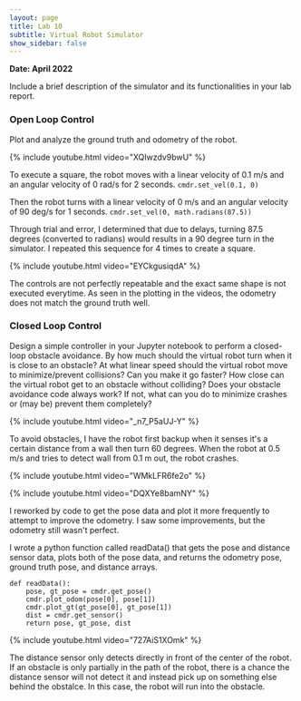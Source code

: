 ```yaml
---
layout: page
title: Lab 10
subtitle: Virtual Robot Simulator
show_sidebar: false
---
```


**Date: April 2022**

Include a brief description of the simulator and its functionalities in your lab report.

### Open Loop Control
Plot and analyze the ground truth and odometry of the robot.

{% include youtube.html video="XQIwzdv9bwU" %}

To execute a square, the robot moves with a linear velocity of 0.1 m/s and an angular velocity of 0 rad/s for 2 seconds. ```cmdr.set_vel(0.1, 0)```

Then the robot turns with a linear velocity of 0 m/s and an angular velocity of 90 deg/s for 1 seconds. ```cmdr.set_vel(0, math.radians(87.5))```

Through trial and error, I determined that due to delays, turning 87.5 degrees (converted to radians) would results in a 90 degree turn in the simulator. I repeated this sequence for 4 times to create a square. 

{% include youtube.html video="EYCkgusiqdA" %}

The controls are not perfectly repeatable and the exact same shape is not executed everytime. As seen in the plotting in the videos, the odometry does not match the ground truth well.



### Closed Loop Control
Design a simple controller in your Jupyter notebook to perform a closed-loop obstacle avoidance.
By how much should the virtual robot turn when it is close to an obstacle?
At what linear speed should the virtual robot move to minimize/prevent collisions? Can you make it go faster?
How close can the virtual robot get to an obstacle without colliding?
Does your obstacle avoidance code always work? If not, what can you do to minimize crashes or (may be) prevent them completely?


{% include youtube.html video="_n7_P5aUJ-Y" %}


To avoid obstacles, I have the robot first backup when it senses it's a certain distance from a wall then turn 60 degrees. When the robot at 0.5 m/s and tries to detect wall from 0.1 m out, the robot crashes.


{% include youtube.html video="WMkLFR6fe2o" %}


{% include youtube.html video="DQXYe8bamNY" %}


I reworked by code to get the pose data and plot it more frequently to attempt to improve the odometry. I saw some improvements, but the odometry still wasn't perfect.

I wrote a python function called readData() that gets the pose and distance sensor data, plots both of the pose data, and returns the odometry pose, ground truth pose, and distance arrays.

```
def readData():
    pose, gt_pose = cmdr.get_pose()    
    cmdr.plot_odom(pose[0], pose[1])
    cmdr.plot_gt(gt_pose[0], gt_pose[1])
    dist = cmdr.get_sensor()
    return pose, gt_pose, dist
```


{% include youtube.html video="727AiS1XOmk" %}


The distance sensor only detects directly in front of the center of the robot. If an obstacle is only partially in the path of the robot, there is a chance the distance sensor will not detect it and instead pick up on something else behind the obstalce. In this case, the robot will run into the obstacle.

